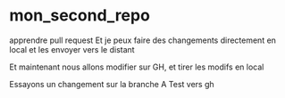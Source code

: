 # mon_second_repo

apprendre pull request
Et je peux faire des changements directement en local et les envoyer vers le distant

Et maintenant nous allons modifier sur GH, et tirer les modifs en local

Essayons un changement sur la branche A
Test vers gh